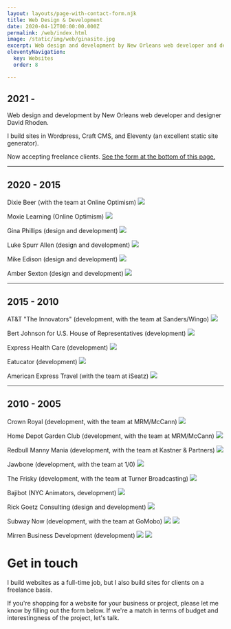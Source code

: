 ```yaml
---
layout: layouts/page-with-contact-form.njk
title: Web Design & Development
date: 2020-04-12T00:00:00.000Z
permalink: /web/index.html
image: /static/img/web/ginasite.jpg
excerpt: Web design and development by New Orleans web developer and designer David Rhoden. Now accepting freelance clients. 
eleventyNavigation:
  key: Websites
  order: 8

---
```


## 2021 -

Web design and development by New Orleans web developer and designer David Rhoden. 

I build sites in Wordpress, Craft CMS, and Eleventy (an excellent static site generator).

Now accepting freelance clients. [See the form at the bottom of this page.](#contact-form) 

---

## 2020 - 2015 

Dixie Beer (with the team at Online Optimism)
![](/static/img/web/dixie-beer-picker.png?nf_resize=fit&w=640)

Moxie Learning (Online Optimism)
![](/static/img/web/moxielearning-desktop.png?nf_resize=fit&w=640)

Gina Phillips (design and development)
![](/static/img/web/Gina_Phillips_Crow_Valley.png?nf_resize=fit&w=640)

Luke Spurr Allen (design and development)
![](/static/img/web/Luke-Spurr-Allen-Shows.jpg?nf_resize=fit&w=640)

Mike Edison (design and development)
![](/static/img/web/Mike-Edison-Videos.jpg?nf_resize=fit&w=640)

Amber Sexton (design and development)
![](/static/img/web/Amber-Sexton-Photographer.jpg?nf_resize=fit&w=640)

---

## 2015 - 2010

AT&T "The Innovators" (development, with the team at Sanders/Wingo)
![](/static/img/web/innovators-mockup.jpg?nf_resize=fit&w=640)

Bert Johnson for U.S. House of Representatives (development)
![](/static/img/web/bertjohnson.jpg?nf_resize=fit&w=640)

Express Health Care (development)
![](/static/img/web/ehc.jpg?nf_resize=fit&w=640)

Eatucator (development)
![](/static/img/web/eatucator.jpg?nf_resize=fit&w=640)

American Express Travel (with the team at iSeatz)
![](/static/img/web/AMEX.jpg?nf_resize=fit&w=640)

---
## 2010 - 2005

Crown Royal (development, with the team at MRM/McCann)
![](/static/img/web/crownroyal.jpg?nf_resize=fit&w=640)

Home Depot Garden Club (development, with the team at MRM/McCann)
![](/static/img/web/screenshot_homedepotgc.png?nf_resize=fit&w=640)

Redbull Manny Mania (development, with the team at Kastner & Partners)
![](/static/img/web/redbullmannymania.jpg?nf_resize=fit&w=640)

Jawbone (development, with the team at 1/0)
![](/static/img/web/screenshot_jawbonehome.png?nf_resize=fit&w=640)

The Frisky (development, with the team at Turner Broadcasting)
![](/static/img/web/frisky.jpg?nf_resize=fit&w=640)

Bajibot (NYC Animators, development)
![](/static/img/web/bajibot.jpg?nf_resize=fit&w=640)

Rick Goetz Consulting (design and development)
![](/static/img/web/screenshot_rickgoetz.png?nf_resize=fit&w=640)

Subway Now (development, with the team at GoMobo)
![](/static/img/web/screenshot_subwaynowhome.png?nf_resize=fit&w=640)
![](/static/img/web/screenshot_subwaynowmenu.png?nf_resize=fit&w=640)

<!-- Go Mobo (development, with the team at GoMobo)
![](/static/img/web/screenshot_gomobohome.png?nf_resize=fit&w=640)
![](/static/img/web/screenshot_gomobomenu.png?nf_resize=fit&w=640)
 -->
<!-- IAC (design and development)
![](/static/img/web/iacas.jpg?nf_resize=fit&w=640) -->

Mirren Business Development (development)
![](/static/img/web/screenshot_mirren2007.png?nf_resize=fit&w=640)
![](/static/img/web/screenshot_mirren2006.png?nf_resize=fit&w=640)

</div>

<div id="contact-form">

<h1>Get in touch</h1>
I build websites as a full-time job, but I also build sites for clients on a freelance basis.

If you're shopping for a website for your business or project, please let me know by filling out the form below. If we're a match in terms of budget and interestingness of the project, let's talk.

</div>